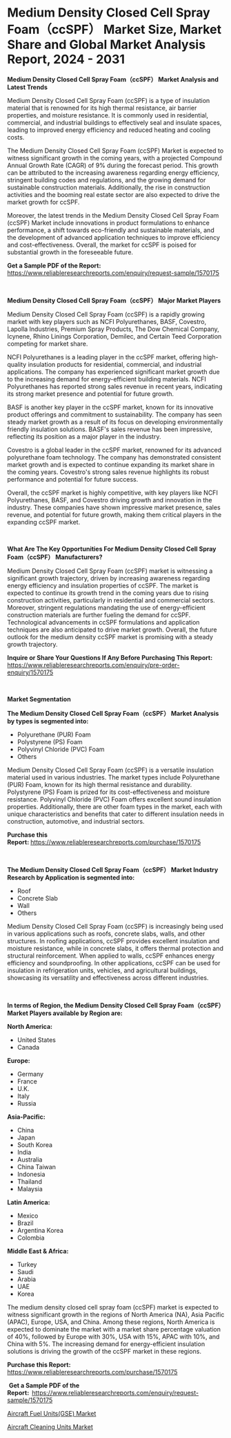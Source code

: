 <p><h1>Medium Density Closed Cell Spray Foam（ccSPF） Market Size, Market Share and Global Market Analysis Report, 2024 - 2031</h1></p><p><strong>Medium Density Closed Cell Spray Foam（ccSPF） Market Analysis and Latest Trends</strong></p>
<p><p>Medium Density Closed Cell Spray Foam (ccSPF) is a type of insulation material that is renowned for its high thermal resistance, air barrier properties, and moisture resistance. It is commonly used in residential, commercial, and industrial buildings to effectively seal and insulate spaces, leading to improved energy efficiency and reduced heating and cooling costs.</p><p>The Medium Density Closed Cell Spray Foam (ccSPF) Market is expected to witness significant growth in the coming years, with a projected Compound Annual Growth Rate (CAGR) of 9% during the forecast period. This growth can be attributed to the increasing awareness regarding energy efficiency, stringent building codes and regulations, and the growing demand for sustainable construction materials. Additionally, the rise in construction activities and the booming real estate sector are also expected to drive the market growth for ccSPF.</p><p>Moreover, the latest trends in the Medium Density Closed Cell Spray Foam (ccSPF) Market include innovations in product formulations to enhance performance, a shift towards eco-friendly and sustainable materials, and the development of advanced application techniques to improve efficiency and cost-effectiveness. Overall, the market for ccSPF is poised for substantial growth in the foreseeable future.</p></p>
<p><strong>Get a Sample PDF of the Report:&nbsp;</strong> <a href="https://www.reliableresearchreports.com/enquiry/request-sample/1570175">https://www.reliableresearchreports.com/enquiry/request-sample/1570175</a></p>
<p>&nbsp;</p>
<p><strong>Medium Density Closed Cell Spray Foam（ccSPF） Major Market Players</strong></p>
<p><p>Medium Density Closed Cell Spray Foam (ccSPF) is a rapidly growing market with key players such as NCFI Polyurethanes, BASF, Covestro, Lapolla Industries, Premium Spray Products, The Dow Chemical Company, Icynene, Rhino Linings Corporation, Demilec, and Certain Teed Corporation competing for market share.</p><p>NCFI Polyurethanes is a leading player in the ccSPF market, offering high-quality insulation products for residential, commercial, and industrial applications. The company has experienced significant market growth due to the increasing demand for energy-efficient building materials. NCFI Polyurethanes has reported strong sales revenue in recent years, indicating its strong market presence and potential for future growth.</p><p>BASF is another key player in the ccSPF market, known for its innovative product offerings and commitment to sustainability. The company has seen steady market growth as a result of its focus on developing environmentally friendly insulation solutions. BASF's sales revenue has been impressive, reflecting its position as a major player in the industry.</p><p>Covestro is a global leader in the ccSPF market, renowned for its advanced polyurethane foam technology. The company has demonstrated consistent market growth and is expected to continue expanding its market share in the coming years. Covestro's strong sales revenue highlights its robust performance and potential for future success.</p><p>Overall, the ccSPF market is highly competitive, with key players like NCFI Polyurethanes, BASF, and Covestro driving growth and innovation in the industry. These companies have shown impressive market presence, sales revenue, and potential for future growth, making them critical players in the expanding ccSPF market.</p></p>
<p>&nbsp;</p>
<p><strong>What Are The Key Opportunities For Medium Density Closed Cell Spray Foam（ccSPF） Manufacturers?</strong></p>
<p><p>Medium Density Closed Cell Spray Foam (ccSPF) market is witnessing a significant growth trajectory, driven by increasing awareness regarding energy efficiency and insulation properties of ccSPF. The market is expected to continue its growth trend in the coming years due to rising construction activities, particularly in residential and commercial sectors. Moreover, stringent regulations mandating the use of energy-efficient construction materials are further fueling the demand for ccSPF. Technological advancements in ccSPF formulations and application techniques are also anticipated to drive market growth. Overall, the future outlook for the medium density ccSPF market is promising with a steady growth trajectory.</p></p>
<p><strong>Inquire or Share Your Questions If Any Before Purchasing This Report:</strong> <a href="https://www.reliableresearchreports.com/enquiry/pre-order-enquiry/1570175">https://www.reliableresearchreports.com/enquiry/pre-order-enquiry/1570175</a></p>
<p>&nbsp;</p>
<p><strong>Market Segmentation</strong></p>
<p><strong>The Medium Density Closed Cell Spray Foam（ccSPF） Market Analysis by types is segmented into:</strong></p>
<p><ul><li>Polyurethane (PUR) Foam</li><li>Polystyrene (PS) Foam</li><li>Polyvinyl Chloride (PVC) Foam</li><li>Others</li></ul></p>
<p><p>Medium Density Closed Cell Spray Foam (ccSPF) is a versatile insulation material used in various industries. The market types include Polyurethane (PUR) Foam, known for its high thermal resistance and durability. Polystyrene (PS) Foam is prized for its cost-effectiveness and moisture resistance. Polyvinyl Chloride (PVC) Foam offers excellent sound insulation properties. Additionally, there are other foam types in the market, each with unique characteristics and benefits that cater to different insulation needs in construction, automotive, and industrial sectors.</p></p>
<p><strong>Purchase this Report:&nbsp;</strong><a href="https://www.reliableresearchreports.com/purchase/1570175">https://www.reliableresearchreports.com/purchase/1570175</a></p>
<p>&nbsp;</p>
<p><strong>The Medium Density Closed Cell Spray Foam（ccSPF） Market Industry Research by Application is segmented into:</strong></p>
<p><ul><li>Roof</li><li>Concrete Slab</li><li>Wall</li><li>Others</li></ul></p>
<p><p>Medium Density Closed Cell Spray Foam (ccSPF) is increasingly being used in various applications such as roofs, concrete slabs, walls, and other structures. In roofing applications, ccSPF provides excellent insulation and moisture resistance, while in concrete slabs, it offers thermal protection and structural reinforcement. When applied to walls, ccSPF enhances energy efficiency and soundproofing. In other applications, ccSPF can be used for insulation in refrigeration units, vehicles, and agricultural buildings, showcasing its versatility and effectiveness across different industries.</p></p>
<p>&nbsp;</p>
<p><strong>In terms of Region, the Medium Density Closed Cell Spray Foam（ccSPF） Market Players available by Region are:</strong></p>
<p>
    <p> <strong> North America: </strong>
        <ul>
            <li>United States</li>
            <li>Canada</li>
        </ul>
        </p> 
    <p> <strong> Europe: </strong>
        <ul>
            <li>Germany</li>
            <li>France</li>
            <li>U.K.</li>
            <li>Italy</li>
            <li>Russia</li>
        </ul>
        </p> 
    <p> <strong> Asia-Pacific: </strong>
        <ul>
            <li>China</li>
            <li>Japan</li>
            <li>South Korea</li>
            <li>India</li>
            <li>Australia</li>
            <li>China Taiwan</li>
            <li>Indonesia</li>
            <li>Thailand</li>
            <li>Malaysia</li>
        </ul>
        </p> 
    <p> <strong> Latin America: </strong>
        <ul>
            <li>Mexico</li>
            <li>Brazil</li>
            <li>Argentina Korea</li>
            <li>Colombia</li>
        </ul>
        </p> 
    <p> <strong> Middle East & Africa: </strong>
        <ul>
            <li>Turkey</li>
            <li>Saudi</li>
            <li>Arabia</li>
            <li>UAE</li>
            <li>Korea</li>
        </ul>
    </p>
    </p>
<p><p>The medium density closed cell spray foam (ccSPF) market is expected to witness significant growth in the regions of North America (NA), Asia Pacific (APAC), Europe, USA, and China. Among these regions, North America is expected to dominate the market with a market share percentage valuation of 40%, followed by Europe with 30%, USA with 15%, APAC with 10%, and China with 5%. The increasing demand for energy-efficient insulation solutions is driving the growth of the ccSPF market in these regions.</p></p>
<p><strong>Purchase this Report: </strong><a href="https://www.reliableresearchreports.com/purchase/1570175">https://www.reliableresearchreports.com/purchase/1570175</a></p>
<p>&nbsp;<strong>Get a Sample PDF of the Report:&nbsp;&nbsp;</strong><a href="https://www.reliableresearchreports.com/enquiry/request-sample/1570175">https://www.reliableresearchreports.com/enquiry/request-sample/1570175</a></p>
<p><strong></strong></p>
<p><p><a href="https://github.com/suaretopek9/Market-Research-Report-List-1/blob/main/aircraft-fuel-unitsgse-market.md">Aircraft Fuel Units(GSE) Market</a></p><p><a href="https://github.com/moyahfrancoestellec51j635wcx/Market-Research-Report-List-1/blob/main/aircraft-cleaning-units-market.md">Aircraft Cleaning Units Market</a></p></p>
